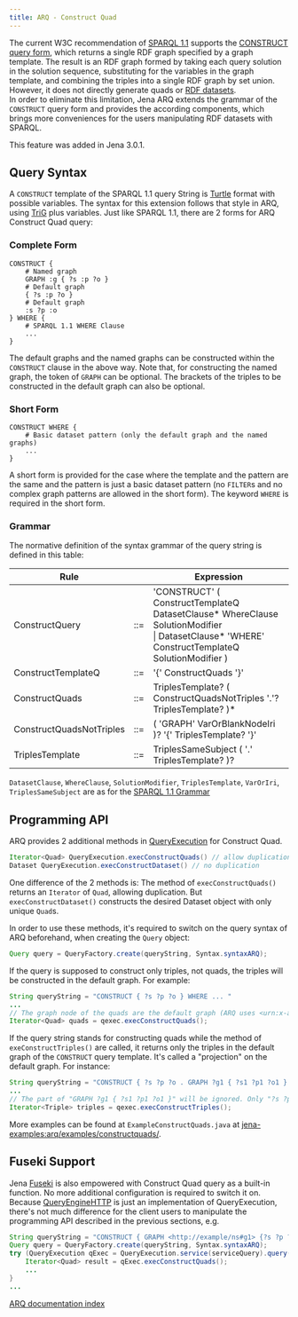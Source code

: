 ```yaml
---
title: ARQ - Construct Quad
---
```


The current W3C recommendation of 
[SPARQL 1.1](http://www.w3.org/TR/sparql11-query/) supports the [CONSTRUCT query
form](http://www.w3.org/TR/sparql11-query/#construct), which returns a single RDF graph specified by a graph template.  The
result is an RDF graph formed by taking each query solution in the solution
sequence, substituting for the variables in the graph template, and
combining the triples into a single RDF graph by set union.  However, it
does not directly generate quads or 
[RDF datasets](http://www.w3.org/TR/sparql11-query/#rdfDataset).  
In order to
eliminate this limitation, Jena ARQ extends the grammar of the `CONSTRUCT`
query form and provides the according components, which brings more
conveniences for the users manipulating RDF datasets with SPARQL.

This feature was added in Jena 3.0.1.

## Query Syntax

A `CONSTRUCT` template of the SPARQL 1.1 query String is
[Turtle](http://www.w3.org/TR/turtle/) format with possible variables.  The
syntax for this extension follows that style in ARQ, using
[TriG](http://www.w3.org/TR/trig/) plus variables.  Just like SPARQL 1.1,
there are 2 forms for ARQ Construct Quad query:

### Complete Form

```sparql
CONSTRUCT {
    # Named graph
    GRAPH :g { ?s :p ?o }
    # Default graph
    { ?s :p ?o }
    # Default graph
    :s ?p :o
} WHERE { 
    # SPARQL 1.1 WHERE Clause
    ... 
}
```

The default graphs and the named graphs can be constructed within the
`CONSTRUCT` clause in the above way.  Note that, for constructing the named
graph, the token of `GRAPH` can be optional.  The brackets of the triples to
be constructed in the default graph can also be optional.

### Short Form

```sparql
CONSTRUCT WHERE { 
    # Basic dataset pattern (only the default graph and the named graphs)
    ... 
}
```

A short form is provided for the case where the template and the pattern
are the same and the pattern is just a basic dataset pattern (no `FILTER`s
and no complex graph patterns are allowed in the short form). The keyword
`WHERE` is required in the short form.

### Grammar

The normative definition of the syntax grammar of the query string is defined in this table:

<div class="font-monospace">

Rule                      |     | Expression
--------------------------|-----|------------------------
ConstructQuery            | ::= | 'CONSTRUCT' ( ConstructTemplateQ DatasetClause\* WhereClause SolutionModifier<br/> &#x7C; DatasetClause\* 'WHERE'  ConstructTemplateQ SolutionModifier )
ConstructTemplateQ        | ::= | '\{' ConstructQuads '\}'
ConstructQuads            | ::= | TriplesTemplate? ( ConstructQuadsNotTriples '.'? TriplesTemplate? )\*
ConstructQuadsNotTriples  | ::= | ( 'GRAPH'  VarOrBlankNodeIri )? '\{' TriplesTemplate? '\}'
TriplesTemplate           | ::= | TriplesSameSubject ( '.' TriplesTemplate? )?

</div>

`DatasetClause`, `WhereClause`, `SolutionModifier`, `TriplesTemplate`, `VarOrIri`,
`TriplesSameSubject` are as for the [SPARQL 1.1 Grammar](http://www.w3.org/TR/sparql11-query/#grammar)

## Programming API

ARQ provides 2 additional methods in [QueryExecution](/documentation/javadoc/arq/org.apache.jena.arq/org/apache/jena/query/QueryExecution.html) for Construct Quad.

```java
Iterator<Quad> QueryExecution.execConstructQuads() // allow duplication
Dataset QueryExecution.execConstructDataset() // no duplication
```

One difference of the 2 methods is: 
The method of `execConstructQuads()` returns an `Iterator` of `Quad`, allowing duplication.
But `execConstructDataset()` constructs the desired Dataset object with only unique `Quad`s.

In order to use these methods, it's required to switch on the query syntax
of ARQ beforehand, when creating the `Query` object:

```java
Query query = QueryFactory.create(queryString, Syntax.syntaxARQ);
```

If the query is supposed to construct only triples, not quads, the triples
will be constructed in the default graph. For example:

```java
String queryString = "CONSTRUCT { ?s ?p ?o } WHERE ... "
...
// The graph node of the quads are the default graph (ARQ uses <urn:x-arq:DefaultGraphNode>).
Iterator<Quad> quads = qexec.execConstructQuads(); 
```

If the query string stands for constructing quads while the method of
`exeConstructTriples()` are called, it returns only the triples in the
default graph of the `CONSTRUCT` query template. It's called a "projection"
on the default graph. For instance:

```java
String queryString = "CONSTRUCT { ?s ?p ?o . GRAPH ?g1 { ?s1 ?p1 ?o1 } } WHERE ..."
...
// The part of "GRAPH ?g1 { ?s1 ?p1 ?o1 }" will be ignored. Only "?s ?p ?o" in the default graph will be returned.
Iterator<Triple> triples = qexec.execConstructTriples();
```

More examples can be found at `ExampleConstructQuads.java` at
[jena-examples:arq/examples/constructquads/](https://github.com/apache/jena/tree/main/jena-examples/src/main/java/arq/examples/constructquads/).

## Fuseki Support

Jena [Fuseki](/documentation/fuseki2/index.html) is also empowered with Construct Quad query as a built-in
function. No more additional configuration is required to switch it on.
Because
[QueryEngineHTTP](/documentation/javadoc/arq/org.apache.jena.arq/org/apache/jena/sparql/engine/http/QueryEngineHTTP.html)
is just an implementation of QueryExecution, there's not much difference
for the client users to manipulate the programming API described in the
previous sections, e.g.

```java
String queryString = "CONSTRUCT { GRAPH <http://example/ns#g1> {?s ?p ?o} } WHERE {?s ?p ?o}";
Query query = QueryFactory.create(queryString, Syntax.syntaxARQ);
try (QueryExecution qExec = QueryExecution.service(serviceQuery).query(query).build()) { // serviceQuery is the URL of the remote service
    Iterator<Quad> result = qExec.execConstructQuads();
    ...
}
...
```

[ARQ documentation index](index.html)
